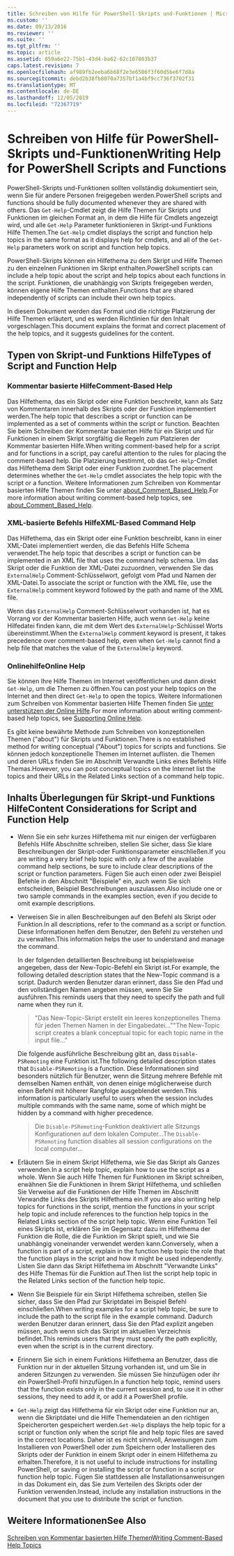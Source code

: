 ```yaml
---
title: Schreiben von Hilfe für PowerShell-Skripts und-Funktionen | Microsoft-Dokumentation
ms.custom: ''
ms.date: 09/13/2016
ms.reviewer: ''
ms.suite: ''
ms.tgt_pltfrm: ''
ms.topic: article
ms.assetid: 859a6e22-75b1-43d4-ba62-62c107803b37
caps.latest.revision: 7
ms.openlocfilehash: af989fb2eeba6b68f2e3e6506f3f60d5be6f7d8a
ms.sourcegitcommit: debd2b38fb8070a7357bf1a4bf9cc736f3702f31
ms.translationtype: MT
ms.contentlocale: de-DE
ms.lasthandoff: 12/05/2019
ms.locfileid: "72367719"
---
```

# <a name="writing-help-for-powershell-scripts-and-functions"></a><span data-ttu-id="05eed-102">Schreiben von Hilfe für PowerShell-Skripts und-Funktionen</span><span class="sxs-lookup"><span data-stu-id="05eed-102">Writing Help for PowerShell Scripts and Functions</span></span>

<span data-ttu-id="05eed-103">PowerShell-Skripts und-Funktionen sollten vollständig dokumentiert sein, wenn Sie für andere Personen freigegeben werden.</span><span class="sxs-lookup"><span data-stu-id="05eed-103">PowerShell scripts and functions should be fully documented whenever they are shared with others.</span></span>
<span data-ttu-id="05eed-104">Das `Get-Help`-Cmdlet zeigt die Hilfe Themen für Skripts und Funktionen im gleichen Format an, in dem die Hilfe für Cmdlets angezeigt wird, und alle `Get-Help` Parameter funktionieren in Skript-und Funktions Hilfe Themen.</span><span class="sxs-lookup"><span data-stu-id="05eed-104">The `Get-Help` cmdlet displays the script and function help topics in the same format as it displays help for cmdlets, and all of the `Get-Help` parameters work on script and function help topics.</span></span>

<span data-ttu-id="05eed-105">PowerShell-Skripts können ein Hilfethema zu dem Skript und Hilfe Themen zu den einzelnen Funktionen im Skript enthalten.</span><span class="sxs-lookup"><span data-stu-id="05eed-105">PowerShell scripts can include a help topic about the script and help topics about each functions in the script.</span></span>
<span data-ttu-id="05eed-106">Funktionen, die unabhängig von Skripts freigegeben werden, können eigene Hilfe Themen enthalten.</span><span class="sxs-lookup"><span data-stu-id="05eed-106">Functions that are shared independently of scripts can include their own help topics.</span></span>

<span data-ttu-id="05eed-107">In diesem Dokument werden das Format und die richtige Platzierung der Hilfe Themen erläutert, und es werden Richtlinien für den Inhalt vorgeschlagen.</span><span class="sxs-lookup"><span data-stu-id="05eed-107">This document explains the format and correct placement of the help topics, and it suggests guidelines for the content.</span></span>

## <a name="types-of-script-and-function-help"></a><span data-ttu-id="05eed-108">Typen von Skript-und Funktions Hilfe</span><span class="sxs-lookup"><span data-stu-id="05eed-108">Types of Script and Function Help</span></span>

### <a name="comment-based-help"></a><span data-ttu-id="05eed-109">Kommentar basierte Hilfe</span><span class="sxs-lookup"><span data-stu-id="05eed-109">Comment-Based Help</span></span>
<span data-ttu-id="05eed-110">Das Hilfethema, das ein Skript oder eine Funktion beschreibt, kann als Satz von Kommentaren innerhalb des Skripts oder der Funktion implementiert werden.</span><span class="sxs-lookup"><span data-stu-id="05eed-110">The help topic that describes a script or function can be implemented as a set of comments within the script or function.</span></span>
<span data-ttu-id="05eed-111">Beachten Sie beim Schreiben der Kommentar basierten Hilfe für ein Skript und für Funktionen in einem Skript sorgfältig die Regeln zum Platzieren der Kommentar basierten Hilfe.</span><span class="sxs-lookup"><span data-stu-id="05eed-111">When writing comment-based help for a script and for functions in a script, pay careful attention to the rules for placing the comment-based help.</span></span>
<span data-ttu-id="05eed-112">Die Platzierung bestimmt, ob das `Get-Help`-Cmdlet das Hilfethema dem Skript oder einer Funktion zuordnet.</span><span class="sxs-lookup"><span data-stu-id="05eed-112">The placement determines whether the `Get-Help` cmdlet associates the help topic with the script or a function.</span></span>
<span data-ttu-id="05eed-113">Weitere Informationen zum Schreiben von Kommentar basierten Hilfe Themen finden Sie unter [about_Comment_Based_Help](/powershell/module/microsoft.powershell.core/about/about_comment_based_help).</span><span class="sxs-lookup"><span data-stu-id="05eed-113">For more information about writing comment-based help topics, see [about_Comment_Based_Help](/powershell/module/microsoft.powershell.core/about/about_comment_based_help).</span></span>

### <a name="xml-based-command-help"></a><span data-ttu-id="05eed-114">XML-basierte Befehls Hilfe</span><span class="sxs-lookup"><span data-stu-id="05eed-114">XML-Based Command Help</span></span>
<span data-ttu-id="05eed-115">Das Hilfethema, das ein Skript oder eine Funktion beschreibt, kann in einer XML-Datei implementiert werden, die das Befehls Hilfe Schema verwendet.</span><span class="sxs-lookup"><span data-stu-id="05eed-115">The help topic that describes a script or function can be implemented in an XML file that uses the command help schema.</span></span>
<span data-ttu-id="05eed-116">Um das Skript oder die Funktion der XML-Datei zuzuordnen, verwenden Sie das `ExternalHelp` Comment-Schlüsselwort, gefolgt vom Pfad und Namen der XML-Datei.</span><span class="sxs-lookup"><span data-stu-id="05eed-116">To associate the script or function with the XML file, use the `ExternalHelp` comment keyword followed by the path and name of the XML file.</span></span>

<span data-ttu-id="05eed-117">Wenn das `ExternalHelp` Comment-Schlüsselwort vorhanden ist, hat es Vorrang vor der Kommentar basierten Hilfe, auch wenn `Get-Help` keine Hilfedatei finden kann, die mit dem Wert des `ExternalHelp`-Schlüssel Worts übereinstimmt.</span><span class="sxs-lookup"><span data-stu-id="05eed-117">When the `ExternalHelp` comment keyword is present, it takes precedence over comment-based help, even when `Get-Help` cannot find a help file that matches the value of the `ExternalHelp` keyword.</span></span>

### <a name="online-help"></a><span data-ttu-id="05eed-118">Onlinehilfe</span><span class="sxs-lookup"><span data-stu-id="05eed-118">Online Help</span></span>
<span data-ttu-id="05eed-119">Sie können Ihre Hilfe Themen im Internet veröffentlichen und dann direkt `Get-Help`, um die Themen zu öffnen.</span><span class="sxs-lookup"><span data-stu-id="05eed-119">You can post your help topics on the Internet and then direct `Get-Help` to open the topics.</span></span>
<span data-ttu-id="05eed-120">Weitere Informationen zum Schreiben von Kommentar basierten Hilfe Themen finden Sie [unter unterstützen der Online Hilfe](../module/supporting-online-help.md).</span><span class="sxs-lookup"><span data-stu-id="05eed-120">For more information about writing comment-based help topics, see [Supporting Online Help](../module/supporting-online-help.md).</span></span>

<span data-ttu-id="05eed-121">Es gibt keine bewährte Methode zum Schreiben von konzeptionellen Themen ("about") für Skripts und Funktionen.</span><span class="sxs-lookup"><span data-stu-id="05eed-121">There is no established method for writing conceptual ("About") topics for scripts and functions.</span></span>
<span data-ttu-id="05eed-122">Sie können jedoch konzeptionelle Themen im Internet auflisten. die Themen und deren URLs finden Sie im Abschnitt Verwandte Links eines Befehls Hilfe Themas.</span><span class="sxs-lookup"><span data-stu-id="05eed-122">However, you can post conceptual topics on the Internet list the topics and their URLs in the Related Links section of a command help topic.</span></span>

## <a name="content-considerations-for-script-and-function-help"></a><span data-ttu-id="05eed-123">Inhalts Überlegungen für Skript-und Funktions Hilfe</span><span class="sxs-lookup"><span data-stu-id="05eed-123">Content Considerations for Script and Function Help</span></span>

- <span data-ttu-id="05eed-124">Wenn Sie ein sehr kurzes Hilfethema mit nur einigen der verfügbaren Befehls Hilfe Abschnitte schreiben, stellen Sie sicher, dass Sie klare Beschreibungen der Skript-oder Funktionsparameter einschließen.</span><span class="sxs-lookup"><span data-stu-id="05eed-124">If you are writing a very brief help topic with only a few of the available command help sections, be sure to include clear descriptions of the script or function parameters.</span></span> <span data-ttu-id="05eed-125">Fügen Sie auch einen oder zwei Beispiel Befehle in den Abschnitt "Beispiele" ein, auch wenn Sie sich entscheiden, Beispiel Beschreibungen auszulassen.</span><span class="sxs-lookup"><span data-stu-id="05eed-125">Also include one or two sample commands in the examples section, even if you decide to omit example descriptions.</span></span>

- <span data-ttu-id="05eed-126">Verweisen Sie in allen Beschreibungen auf den Befehl als Skript oder Funktion.</span><span class="sxs-lookup"><span data-stu-id="05eed-126">In all descriptions, refer to the command as a script or function.</span></span> <span data-ttu-id="05eed-127">Diese Informationen helfen dem Benutzer, den Befehl zu verstehen und zu verwalten.</span><span class="sxs-lookup"><span data-stu-id="05eed-127">This information helps the user to understand and manage the command.</span></span>

  <span data-ttu-id="05eed-128">In der folgenden detaillierten Beschreibung ist beispielsweise angegeben, dass der New-Topic-Befehl ein Skript ist.</span><span class="sxs-lookup"><span data-stu-id="05eed-128">For example, the following detailed description states that the New-Topic command is a script.</span></span> <span data-ttu-id="05eed-129">Dadurch werden Benutzer daran erinnert, dass Sie den Pfad und den vollständigen Namen angeben müssen, wenn Sie Sie ausführen.</span><span class="sxs-lookup"><span data-stu-id="05eed-129">This reminds users that they need to specify the path and full name when they run it.</span></span>

  > <span data-ttu-id="05eed-130">"Das New-Topic-Skript erstellt ein leeres konzeptionelles Thema für jeden Themen Namen in der Eingabedatei..."</span><span class="sxs-lookup"><span data-stu-id="05eed-130">"The New-Topic script creates a blank conceptual topic for each topic name in the input file..."</span></span>

  <span data-ttu-id="05eed-131">Die folgende ausführliche Beschreibung gibt an, dass `Disable-PSRemoting` eine Funktion ist.</span><span class="sxs-lookup"><span data-stu-id="05eed-131">The following detailed description states that `Disable-PSRemoting` is a function.</span></span> <span data-ttu-id="05eed-132">Diese Informationen sind besonders nützlich für Benutzer, wenn die Sitzung mehrere Befehle mit demselben Namen enthält, von denen einige möglicherweise durch einen Befehl mit höherer Rangfolge ausgeblendet werden.</span><span class="sxs-lookup"><span data-stu-id="05eed-132">This information is particularly useful to users when the session includes multiple commands with the same name, some of which might be hidden by a command with higher precedence.</span></span>

  > <span data-ttu-id="05eed-133">Die `Disable-PSRemoting`-Funktion deaktiviert alle Sitzungs Konfigurationen auf dem lokalen Computer...</span><span class="sxs-lookup"><span data-stu-id="05eed-133">The `Disable-PSRemoting` function disables all session configurations on the local computer...</span></span>

- <span data-ttu-id="05eed-134">Erläutern Sie in einem Skript Hilfethema, wie Sie das Skript als Ganzes verwenden.</span><span class="sxs-lookup"><span data-stu-id="05eed-134">In a script help topic, explain how to use the script as a whole.</span></span> <span data-ttu-id="05eed-135">Wenn Sie auch Hilfe Themen für Funktionen im Skript schreiben, erwähnen Sie die Funktionen in Ihrem Skript Hilfethema, und schließen Sie Verweise auf die Funktionen der Hilfe Themen im Abschnitt Verwandte Links des Skripts Hilfethema ein.</span><span class="sxs-lookup"><span data-stu-id="05eed-135">If you are also writing help topics for functions in the script, mention the functions in your script help topic and include references to the function help topics in the Related Links section of the script help topic.</span></span> <span data-ttu-id="05eed-136">Wenn eine Funktion Teil eines Skripts ist, erklären Sie im Gegensatz dazu im Hilfethema der Funktion die Rolle, die die Funktion im Skript spielt, und wie Sie unabhängig voneinander verwendet werden kann.</span><span class="sxs-lookup"><span data-stu-id="05eed-136">Conversely, when a function is part of a script, explain in the function help topic the role that the function plays in the script and how it might be used independently.</span></span> <span data-ttu-id="05eed-137">Listen Sie dann das Skript Hilfethema im Abschnitt "Verwandte Links" des Hilfe Themas für die Funktion auf.</span><span class="sxs-lookup"><span data-stu-id="05eed-137">Then list the script help topic in the Related Links section of the function help topic.</span></span>

- <span data-ttu-id="05eed-138">Wenn Sie Beispiele für ein Skript Hilfethema schreiben, stellen Sie sicher, dass Sie den Pfad zur Skriptdatei im Beispiel Befehl einschließen.</span><span class="sxs-lookup"><span data-stu-id="05eed-138">When writing examples for a script help topic, be sure to include the path to the script file in the example command.</span></span> <span data-ttu-id="05eed-139">Dadurch werden Benutzer daran erinnert, dass Sie den Pfad explizit angeben müssen, auch wenn sich das Skript im aktuellen Verzeichnis befindet.</span><span class="sxs-lookup"><span data-stu-id="05eed-139">This reminds users that they must specify the path explicitly, even when the script is in the current directory.</span></span>

- <span data-ttu-id="05eed-140">Erinnern Sie sich in einem Funktions Hilfethema an Benutzer, dass die Funktion nur in der aktuellen Sitzung vorhanden ist, und um Sie in anderen Sitzungen zu verwenden. Sie müssen Sie hinzufügen oder ihr ein PowerShell-Profil hinzufügen.</span><span class="sxs-lookup"><span data-stu-id="05eed-140">In a function help topic, remind users that the function exists only in the current session and, to use it in other sessions, they need to add it, or add it a PowerShell profile.</span></span>

- <span data-ttu-id="05eed-141">`Get-Help` zeigt das Hilfethema für ein Skript oder eine Funktion nur an, wenn die Skriptdatei und die Hilfe Themendateien an den richtigen Speicherorten gespeichert werden.</span><span class="sxs-lookup"><span data-stu-id="05eed-141">`Get-Help` displays the help topic for a script or function only when the script file and help topic files are saved in the correct locations.</span></span> <span data-ttu-id="05eed-142">Daher ist es nicht sinnvoll, Anweisungen zum Installieren von PowerShell oder zum Speichern oder Installieren des Skripts oder der Funktion in einem Skript oder in einem Hilfethema zu erhalten.</span><span class="sxs-lookup"><span data-stu-id="05eed-142">Therefore, it is not useful to include instructions for installing PowerShell, or saving or installing the script or function in a script or function help topic.</span></span> <span data-ttu-id="05eed-143">Fügen Sie stattdessen alle Installationsanweisungen in das Dokument ein, das Sie zum Verteilen des Skripts oder der Funktion verwenden.</span><span class="sxs-lookup"><span data-stu-id="05eed-143">Instead, include any installation instructions in the document that you use to distribute the script or function.</span></span>

## <a name="see-also"></a><span data-ttu-id="05eed-144">Weitere Informationen</span><span class="sxs-lookup"><span data-stu-id="05eed-144">See Also</span></span>

[<span data-ttu-id="05eed-145">Schreiben von Kommentar basierten Hilfe Themen</span><span class="sxs-lookup"><span data-stu-id="05eed-145">Writing Comment-Based Help Topics</span></span>](./writing-comment-based-help-topics.md)
